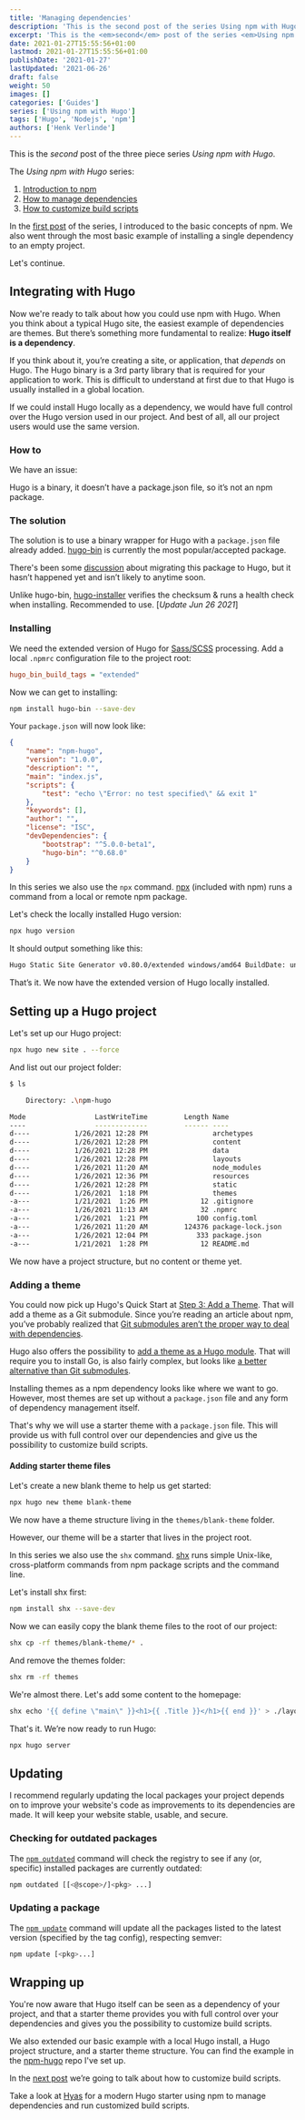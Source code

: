 ```yaml
---
title: 'Managing dependencies'
description: 'This is the second post of the series Using npm with Hugo. In a series of three posts I will introduce you to npm, show you how to manage dependencies, and show you how to customize build scripts.'
excerpt: 'This is the <em>second</em> post of the series <em>Using npm with Hugo</em>. In a series of three posts I will introduce you to npm, show you how to manage dependencies, and show you how to customize build scripts.'
date: 2021-01-27T15:55:56+01:00
lastmod: 2021-01-27T15:55:56+01:00
publishDate: '2021-01-27'
lastUpdated: '2021-06-26'
draft: false
weight: 50
images: []
categories: ['Guides']
series: ['Using npm with Hugo']
tags: ['Hugo', 'Nodejs', 'npm']
authors: ['Henk Verlinde']
---
```


This is the <em>second</em> post of the three piece series <em>Using npm with Hugo</em>.

<aside>
<p>The <em>Using npm with Hugo</em> series:</p>
<ol>
<li><a href="/blog/introduction-to-npm">Introduction to npm</a></li>
<li><a href="/blog/managing-dependencies">How to manage dependencies</a></li>
<li><a href="/blog/customizing-build-scripts">How to customize build scripts</a></li>
</ol>
</aside>

In the [first post](/blog/introduction-to-npm) of the series, I introduced to the basic concepts of npm. We also went through the most basic example of installing a single dependency to an empty project.

Let's continue.

## Integrating with Hugo

Now we're ready to talk about how you could use npm with Hugo. When you think about a typical Hugo site, the easiest example of dependencies are themes. But there’s something more fundamental to realize: **Hugo itself is a dependency**.

If you think about it, you’re creating a site, or application, that _depends_ on Hugo. The Hugo binary is a 3rd party library that is required for your application to work. This is difficult to understand at first due to that Hugo is usually installed in a global location.

If we could install Hugo locally as a dependency, we would have full control over the Hugo version used in our project. And best of all, all our project users would use the same version.

### How to

We have an issue:

<p class=emph>
Hugo is a binary, it doesn’t have a package.json file, so it’s not an npm package.
</p>

### The solution

The solution is to use a binary wrapper for Hugo with a `package.json` file already added. [hugo-bin](https://github.com/fenneclab/hugo-bin) is currently the most popular/accepted package.

There's been some [discussion](https://github.com/fenneclab/hugo-bin/issues/32) about migrating this package to Hugo, but it hasn’t happened yet and isn’t likely to anytime soon.

<aside>
<p>Unlike hugo-bin, <a href="https://github.com/dominique-mueller/hugo-installer">hugo-installer</a> verifies the checksum & runs a health check when installing. Recommended to use. [<em>Update Jun 26 2021</em>]</p>
</aside>

### Installing

We need the extended version of Hugo for [Sass/SCSS](https://sass-lang.com/) processing. Add a local `.npmrc` configuration file to the project root:

```ini
hugo_bin_build_tags = "extended"
```

Now we can get to installing:

```bash
npm install hugo-bin --save-dev
```

Your `package.json` will now look like:

```json
{
	"name": "npm-hugo",
	"version": "1.0.0",
	"description": "",
	"main": "index.js",
	"scripts": {
		"test": "echo \"Error: no test specified\" && exit 1"
	},
	"keywords": [],
	"author": "",
	"license": "ISC",
	"devDependencies": {
		"bootstrap": "^5.0.0-beta1",
		"hugo-bin": "^0.68.0"
	}
}
```

<aside>
<p>In this series we also use the <code>npx</code> command. <a href="https://docs.npmjs.com/cli/v7/commands/npx">npx</a> (included with npm) runs a command from a local or remote npm package.</p>
</aside>

Let's check the locally installed Hugo version:

```bash
npx hugo version
```

It should output something like this:

```bash
Hugo Static Site Generator v0.80.0/extended windows/amd64 BuildDate: unknown
```

That’s it. We now have the extended version of Hugo locally installed.

## Setting up a Hugo project

Let's set up our Hugo project:

```bash
npx hugo new site . --force
```

And list out our project folder:

```bash
$ ls

    Directory: .\npm-hugo

Mode                 LastWriteTime         Length Name
----                 -------------         ------ ----
d----           1/26/2021 12:28 PM                archetypes
d----           1/26/2021 12:28 PM                content
d----           1/26/2021 12:28 PM                data
d----           1/26/2021 12:28 PM                layouts
d----           1/26/2021 11:20 AM                node_modules
d----           1/26/2021 12:36 PM                resources
d----           1/26/2021 12:28 PM                static
d----           1/26/2021  1:18 PM                themes
-a---           1/21/2021  1:26 PM             12 .gitignore
-a---           1/26/2021 11:13 AM             32 .npmrc
-a---           1/26/2021  1:21 PM            100 config.toml
-a---           1/26/2021 11:20 AM         124376 package-lock.json
-a---           1/26/2021 12:04 PM            333 package.json
-a---           1/21/2021  1:28 PM             12 README.md
```

We now have a project structure, but no content or theme yet.

### Adding a theme

You could now pick up Hugo's Quick Start at [Step 3: Add a Theme](https://gohugo.io/getting-started/quick-start/#step-3-add-a-theme). That will add a theme as a Git submodule. Since you’re reading an article about npm, you’ve probably realized that [Git submodules aren’t the proper way to deal with dependencies](https://www.philosophicalhacker.com/post/using-git-submodules-effectively/).

Hugo also offers the possibility to [add a theme as a Hugo module](https://gohugo.io/hugo-modules/use-modules/#use-a-module-for-a-theme). That will require you to install Go, is also fairly complex, but looks like [a better alternative than Git submodules](https://www.hugofordevelopers.com/articles/master-hugo-modules-managing-themes-as-modules/).

Installing themes as a npm dependency looks like where we want to go. However, most themes are set up without a `package.json` file and any form of dependency management itself.

That's why we will use a starter theme with a `package.json` file. This will provide us with full control over our dependencies and give us the possibility to customize build scripts.

#### Adding starter theme files

Let's create a new blank theme to help us get started:

```bash
npx hugo new theme blank-theme
```

We now have a theme structure living in the `themes/blank-theme` folder.

However, our theme will be a starter that lives in the project root.

<aside>
<p>In this series we also use the <code>shx</code> command. <a href="https://github.com/shelljs/shx">shx</a> runs simple Unix-like, cross-platform commands from npm package scripts and the command line.</p>
</aside>

Let's install shx first:

```bash
npm install shx --save-dev
```

Now we can easily copy the blank theme files to the root of our project:

```bash
shx cp -rf themes/blank-theme/* .
```

And remove the themes folder:

```bash
shx rm -rf themes
```

We're almost there. Let's add some content to the homepage:

```bash
shx echo '{{ define \"main\" }}<h1>{{ .Title }}</h1>{{ end }}' > ./layouts/index.html
```

That's it. We’re now ready to run Hugo:

```bash
npx hugo server
```

## Updating

I recommend regularly updating the local packages your project depends on to improve your website's code as improvements to its dependencies are made. It will keep your website stable, usable, and secure.

### Checking for outdated packages

The [`npm outdated`](https://docs.npmjs.com/cli/v7/commands/npm-outdated) command will check the registry to see if any (or, specific) installed packages are currently outdated:

```bash
npm outdated [[<@scope>/]<pkg> ...]
```

### Updating a package

The [`npm update`](https://docs.npmjs.com/cli/v7/commands/npm-update) command will update all the packages listed to the latest version (specified by the tag config), respecting semver:

```bash
npm update [<pkg>...]
```

## Wrapping up

You're now aware that Hugo itself can be seen as a dependency of your project, and that a starter theme provides you with full control over your dependencies and gives you the possibility to customize build scripts.

We also extended our basic example with a local Hugo install, a Hugo project structure, and a starter theme structure. You can find the example in the [npm-hugo](https://github.com/h-enk/npm-hugo) repo I've set up.

In the [next post](/blog/customizing-build-scripts) we’re going to talk about how to customize build scripts.

<aside>
<p>Take a look at <a href="https://gethyas.com/">Hyas</a> for a modern Hugo starter using npm to manage dependencies and run customized build scripts.</p>
</aside>
